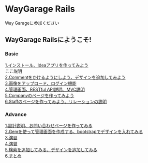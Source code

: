 # WayGarage Rails
Way Garageに参加ください

## WayGarage Railsにようこそ!
### Basic
[1.インストール、Ideaアプリを作ってみよう](/basic_1/)  
ここ説明  
[2.Commentをかけるようにしよう、デザインを追加してみよう](/basic_2/)  
[3.画像をアップロード、ログイン機能](/basic_3/)  
[4.管理画面、RESTful API説明、MVC説明](/basic_4/)  
[5.Companyのページを作ってみよう](/basic_5/)  
[6.Staffのページを作ってみよう、リレーションの説明](/basic_6/)  

### Advance
[1.設計説明、お問い合わせページを作ってみる](/advance_1/)  
[2.Gemを使って管理画面を作成する、bootstrapでデザインを入れてみる](/advance_2/)  
[3.演習](/advance_3/)  
[4.演習](/advance_4/)  
[5.検索を追加してみる、デザインを追加してみる](/advance_5/)  
[6.まとめ](/advance_6/)  
